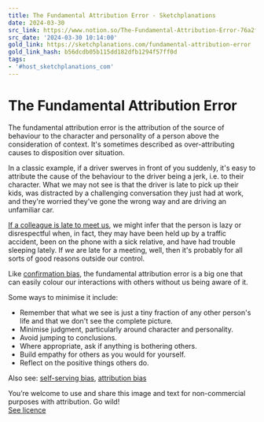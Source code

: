 ```yaml
---
title: The Fundamental Attribution Error - Sketchplanations
date: 2024-03-30
src_link: https://www.notion.so/The-Fundamental-Attribution-Error-76a2fd5bf0254b258ecc2bb65449aa61
src_date: '2024-03-30 10:14:00'
gold_link: https://sketchplanations.com/fundamental-attribution-error
gold_link_hash: b56dcdb05b115dd182dfb1294f57ff0d
tags:
- '#host_sketchplanations_com'
---
```


The Fundamental Attribution Error
=================================

The fundamental attribution error is the attribution of the source of behaviour to the character and personality of a person above the consideration of context. It's sometimes described as over-attributing causes to disposition over situation.

In a classic example, if a driver swerves in front of you suddenly, it's easy to attribute the cause of the behaviour to the driver being a jerk, i.e. to their character. What we may not see is that the driver is late to pick up their kids, was distracted by a challenging conversation they just had at work, and they're worried they've gone the wrong way and are driving an unfamiliar car.

[If a colleague is late to meet us](https://sketchplanations.com/the-cost-of-being-late), we might infer that the person is lazy or disrespectful when, in fact, they may have been held up by a traffic accident, been on the phone with a sick relative, and have had trouble sleeping lately. If *we* are late for a meeting, well, then it's probably for all sorts of good reasons outside our control.

Like [confirmation bias](https://sketchplanations.com/confirmation-bias), the fundamental attribution error is a big one that can easily colour our interactions with others without us being aware of it.

Some ways to minimise it include:

* Remember that what we see is just a tiny fraction of any other person's life and that we don't see the complete picture.
* Minimise judgment, particularly around character and personality.
* Avoid jumping to conclusions.
* Where appropriate, ask if anything is bothering others.
* Build empathy for others as you would for yourself.
* Reflect on the positive things others do.

Also see: [self-serving bias](https://sketchplanations.com/self-serving-bias), [attribution bias](https://sketchplanations.com/attribution-bias)

You’re welcome to use and share this image and text for non-commercial purposes with attribution. Go wild!  
[See licence](/licence)